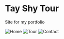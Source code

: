 # Tay Shy Tour

Site for my portfolio

![Home](./src/assets/Capture.PNG)
![Tour](./src/assets/Capture1.PNG)
![Contact](./src/assets/Capture4.PNG)